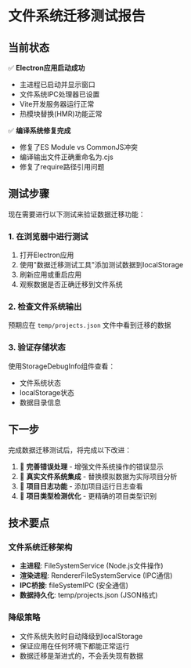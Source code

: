 # 文件系统迁移测试报告

## 当前状态

✅ **Electron应用启动成功**
- 主进程已启动并显示窗口
- 文件系统IPC处理器已设置
- Vite开发服务器运行正常
- 热模块替换(HMR)功能正常

✅ **编译系统修复完成**
- 修复了ES Module vs CommonJS冲突
- 编译输出文件正确重命名为.cjs
- 修复了require路径引用问题

## 测试步骤

现在需要进行以下测试来验证数据迁移功能：

### 1. 在浏览器中进行测试

1. 打开Electron应用
2. 使用"数据迁移测试工具"添加测试数据到localStorage
3. 刷新应用或重启应用
4. 观察数据是否正确迁移到文件系统

### 2. 检查文件系统输出

预期应在 `temp/projects.json` 文件中看到迁移的数据

### 3. 验证存储状态

使用StorageDebugInfo组件查看：
- 文件系统状态
- localStorage状态
- 数据目录信息

## 下一步

完成数据迁移测试后，将完成以下改进：

1. 🔄 **完善错误处理** - 增强文件系统操作的错误显示
2. 📁 **真实文件系统集成** - 替换模拟数据为实际项目分析
3. 📝 **项目日志功能** - 添加项目运行日志查看
4. 🎯 **项目类型检测优化** - 更精确的项目类型识别

## 技术要点

### 文件系统迁移架构
- **主进程**: FileSystemService (Node.js文件操作)
- **渲染进程**: RendererFileSystemService (IPC通信)
- **IPC桥接**: fileSystemIPC (安全通信)
- **数据持久化**: temp/projects.json (JSON格式)

### 降级策略
- 文件系统失败时自动降级到localStorage
- 保证应用在任何环境下都能正常运行
- 数据迁移是渐进式的，不会丢失现有数据
